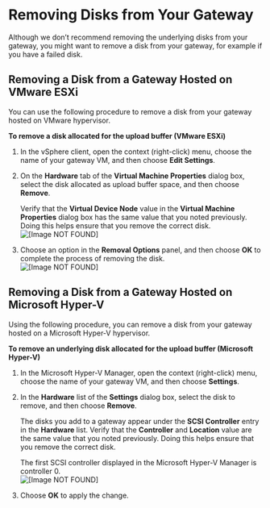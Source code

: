 # Removing Disks from Your Gateway<a name="add-remove-disks"></a>

Although we don’t recommend removing the underlying disks from your gateway, you might want to remove a disk from your gateway, for example if you have a failed disk\.

## Removing a Disk from a Gateway Hosted on VMware ESXi<a name="remove-disk-vmware"></a>

You can use the following procedure to remove a disk from your gateway hosted on VMware hypervisor\.<a name="CachedLocalDiskUploadBufferSizing-commonRemovingConsoleVMware"></a>

**To remove a disk allocated for the upload buffer \(VMware ESXi\)**

1. In the vSphere client, open the context \(right\-click\) menu, choose the name of your gateway VM, and then choose **Edit Settings**\. 

1. On the **Hardware** tab of the **Virtual Machine Properties** dialog box, select the disk allocated as upload buffer space, and then choose **Remove**\.

   Verify that the **Virtual Device Node** value in the **Virtual Machine Properties** dialog box has the same value that you noted previously\. Doing this helps ensure that you remove the correct disk\.  
![\[Image NOT FOUND\]](http://docs.aws.amazon.com/storagegateway/latest/userguide/images/GatewayMaintenance_40.png)

1. Choose an option in the **Removal Options** panel, and then choose **OK** to complete the process of removing the disk\.  
![\[Image NOT FOUND\]](http://docs.aws.amazon.com/storagegateway/latest/userguide/images/GatewayMaintenance_41.png)

## Removing a Disk from a Gateway Hosted on Microsoft Hyper\-V<a name="remove-disk-hyperV"></a>

Using the following procedure, you can remove a disk from your gateway hosted on a Microsoft Hyper\-V hypervisor\.<a name="CachedLocalDiskUploadBufferSizing-commonRemovingConsoleHyperV"></a>

**To remove an underlying disk allocated for the upload buffer \(Microsoft Hyper\-V\)**

1. In the Microsoft Hyper\-V Manager, open the context \(right\-click\) menu, choose the name of your gateway VM, and then choose **Settings**\. 

1. In the **Hardware** list of the **Settings** dialog box, select the disk to remove, and then choose **Remove**\.

   The disks you add to a gateway appear under the **SCSI Controller** entry in the **Hardware** list\. Verify that the **Controller** and **Location** value are the same value that you noted previously\. Doing this helps ensure that you remove the correct disk\. 

   The first SCSI controller displayed in the Microsoft Hyper\-V Manager is controller 0\.   
![\[Image NOT FOUND\]](http://docs.aws.amazon.com/storagegateway/latest/userguide/images/hyperv-vm-settings14.png)

1. Choose **OK** to apply the change\.